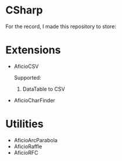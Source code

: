 # CSharp

For the record, I made this repository to store:

# Extensions

+ AficioCSV

  Supported:
  1. DataTable to CSV

+ AficioCharFinder

# Utilities

+ AficioArcParabola
+ AficioRaffle
+ AficioRFC
